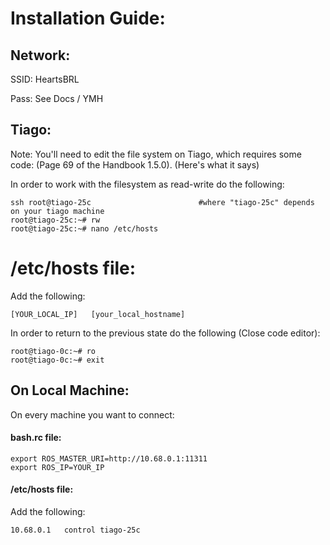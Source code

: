 # Installation Guide:

## Network:

SSID: HeartsBRL

Pass: See Docs / YMH

## Tiago:

Note: You'll need to edit the file system on Tiago, which requires some code: (Page 69 of the Handbook 1.5.0).
(Here's what it says)

In order to work with the filesystem as read-write do the following:
```
ssh root@tiago-25c                        #where "tiago-25c" depends on your tiago machine
root@tiago-25c:~# rw
root@tiago-25c:~# nano /etc/hosts
```

  # /etc/hosts file:
  Add the following:

  ```
  [YOUR_LOCAL_IP]   [your_local_hostname]
  ```

In order to return to the previous state do the following (Close code editor):
```
root@tiago-0c:~# ro
root@tiago-0c:~# exit
```


## On Local Machine:

On every machine you want to connect:

#### bash.rc file:
```
export ROS_MASTER_URI=http://10.68.0.1:11311
export ROS_IP=YOUR_IP
```

#### /etc/hosts file:

Add the following:
```
10.68.0.1   control tiago-25c
```
